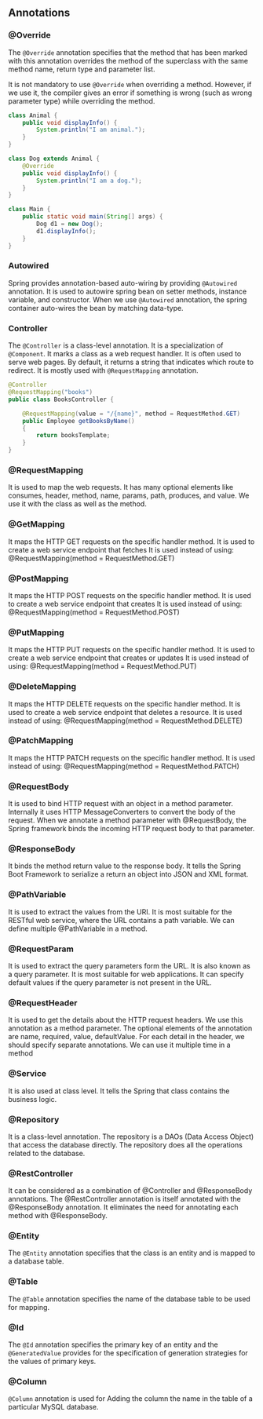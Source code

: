 ## Annotations

### @Override
The `@Override` annotation specifies that the method that has been marked with this annotation overrides the method of the superclass with the same method name, return type and parameter list.

It is not mandatory to use `@Override` when overriding a method. However, if we use it, the compiler gives an error if something is wrong (such as wrong parameter type) while overriding the method.

```Java
class Animal {
    public void displayInfo() {
        System.println("I am animal.");
    }
}

class Dog extends Animal {
    @Override
    public void displayInfo() {
        System.println("I am a dog.");
    }
}

class Main {
    public static void main(String[] args) {
        Dog d1 = new Dog();
        d1.displayInfo();
    }
}
```

### Autowired
Spring provides annotation-based auto-wiring by providing `@Autowired` annotation. It is used to autowire spring bean on setter methods, instance variable, and constructor. When we use `@Autowired` annotation, the spring container auto-wires the bean by matching data-type.

### Controller
The `@Controller` is a class-level annotation. It is a specialization of `@Component`. It marks a class as a web request handler. It is often used to serve web pages. By default, it returns a string that indicates which route to redirect. It is mostly used with `@RequestMapping` annotation.
```Java
@Controller  
@RequestMapping("books")  
public class BooksController {  

    @RequestMapping(value = "/{name}", method = RequestMethod.GET)  
    public Employee getBooksByName()   
    {  
        return booksTemplate;  
    }  
}  
```

### @RequestMapping
It is used to map the web requests. It has many optional elements like consumes, header, method, name, params, path, produces, and value. We use it with the class as well as the method.

### @GetMapping
It maps the HTTP GET requests on the specific handler method. It is used to create a web service endpoint that fetches It is used instead of using: @RequestMapping(method = RequestMethod.GET)

### @PostMapping
It maps the HTTP POST requests on the specific handler method. It is used to create a web service endpoint that creates It is used instead of using: @RequestMapping(method = RequestMethod.POST)

### @PutMapping
It maps the HTTP PUT requests on the specific handler method. It is used to create a web service endpoint that creates or updates It is used instead of using: @RequestMapping(method = RequestMethod.PUT)

### @DeleteMapping
It maps the HTTP DELETE requests on the specific handler method. It is used to create a web service endpoint that deletes a resource. It is used instead of using: @RequestMapping(method = RequestMethod.DELETE)

### @PatchMapping
It maps the HTTP PATCH requests on the specific handler method. It is used instead of using: @RequestMapping(method = RequestMethod.PATCH)

### @RequestBody
It is used to bind HTTP request with an object in a method parameter. Internally it uses HTTP MessageConverters to convert the body of the request. When we annotate a method parameter with @RequestBody, the Spring framework binds the incoming HTTP request body to that parameter.

### @ResponseBody
It binds the method return value to the response body. It tells the Spring Boot Framework to serialize a return an object into JSON and XML format.

### @PathVariable
It is used to extract the values from the URI. It is most suitable for the RESTful web service, where the URL contains a path variable. We can define multiple @PathVariable in a method.

### @RequestParam
It is used to extract the query parameters form the URL. It is also known as a query parameter. It is most suitable for web applications. It can specify default values if the query parameter is not present in the URL.

### @RequestHeader
It is used to get the details about the HTTP request headers. We use this annotation as a method parameter. The optional elements of the annotation are name, required, value, defaultValue. For each detail in the header, we should specify separate annotations. We can use it multiple time in a method

### @Service
It is also used at class level. It tells the Spring that class contains the business logic.

### @Repository
It is a class-level annotation. The repository is a DAOs (Data Access Object) that access the database directly. The repository does all the operations related to the database.

### @RestController
It can be considered as a combination of @Controller and @ResponseBody annotations. The @RestController annotation is itself annotated with the @ResponseBody annotation. It eliminates the need for annotating each method with @ResponseBody.

### @Entity
The `@Entity` annotation specifies that the class is an entity and is mapped to a database table.

### @Table
The `@Table` annotation specifies the name of the database table to be used for mapping.

### @Id
The `@Id` annotation specifies the primary key of an entity and the `@GeneratedValue` provides for the specification of generation strategies for the values of primary keys.

### @Column
`@Column` annotation is used for Adding the column the name in the table of a particular MySQL database.
